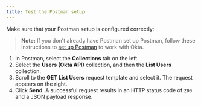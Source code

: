 ```yaml
---
title: Test the Postman setup
---
```

Make sure that your Postman setup is configured correctly:

> **Note:** If you don't already have Postman set up Postman, follow these instructions to [set up Postman](/code/rest/) to work with Okta.

1. In Postman, select the **Collections** tab on the left.
2. Select the **Users (Okta API)** collection, and then the **List Users** collection.
3. Scroll to the **GET List Users** request template and select it. The request appears on the right.
4. Click **Send**. A successful request results in an HTTP status code of `200` and a JSON payload response.

<NextSectionLink/>
